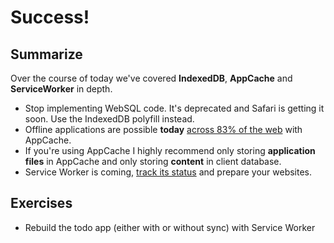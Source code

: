 # Success!

## Summarize

Over the course of today we've covered **IndexedDB**, **AppCache** and **ServiceWorker** in depth.

- Stop implementing WebSQL code.  It's deprecated and Safari is getting it soon.  Use the IndexedDB polyfill instead.
- Offline applications are possible **today** [across 83% of the web](http://caniuse.com/#search=appcache) with AppCache.
- If you're using AppCache I highly recommend only storing **application files** in AppCache and only storing **content** in client database.
- Service Worker is coming, [track its status](https://github.com/jakearchibald/isserviceworkerready) and prepare your websites.

## Exercises

- Rebuild the todo app (either with or without sync) with Service Worker

